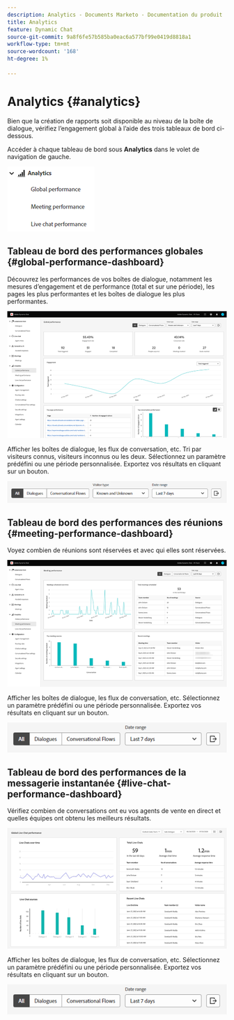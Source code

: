```yaml
---
description: Analytics - Documents Marketo - Documentation du produit
title: Analytics
feature: Dynamic Chat
source-git-commit: 9a8f6fe57b585ba0eac6a577bf99e0419d8818a1
workflow-type: tm+mt
source-wordcount: '168'
ht-degree: 1%

---
```


# Analytics {#analytics}

Bien que la création de rapports soit disponible au niveau de la boîte de dialogue, vérifiez l’engagement global à l’aide des trois tableaux de bord ci-dessous.

Accéder à chaque tableau de bord sous **Analytics** dans le volet de navigation de gauche.

![](assets/analytics-1.png)

## Tableau de bord des performances globales {#global-performance-dashboard}

Découvrez les performances de vos boîtes de dialogue, notamment les mesures d’engagement et de performance (total et sur une période), les pages les plus performantes et les boîtes de dialogue les plus performantes.

![](assets/analytics-2.png)

Afficher les boîtes de dialogue, les flux de conversation, etc. Tri par visiteurs connus, visiteurs inconnus ou les deux. Sélectionnez un paramètre prédéfini ou une période personnalisée. Exportez vos résultats en cliquant sur un bouton.

![](assets/analytics-3.png)

## Tableau de bord des performances des réunions {#meeting-performance-dashboard}

Voyez combien de réunions sont réservées et avec qui elles sont réservées.

![](assets/analytics-4.png)

Afficher les boîtes de dialogue, les flux de conversation, etc. Sélectionnez un paramètre prédéfini ou une période personnalisée. Exportez vos résultats en cliquant sur un bouton.

![](assets/analytics-5.png)

## Tableau de bord des performances de la messagerie instantanée {#live-chat-performance-dashboard}

Vérifiez combien de conversations ont eu vos agents de vente en direct et quelles équipes ont obtenu les meilleurs résultats.

![](assets/analytics-6.png)

Afficher les boîtes de dialogue, les flux de conversation, etc. Sélectionnez un paramètre prédéfini ou une période personnalisée. Exportez vos résultats en cliquant sur un bouton.

![](assets/analytics-7.png)
